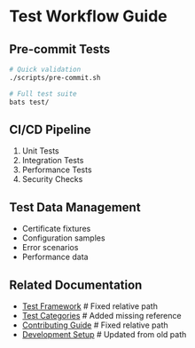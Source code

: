 # Test Workflow Guide

## Pre-commit Tests

```bash
# Quick validation
./scripts/pre-commit.sh

# Full test suite
bats test/
```

## CI/CD Pipeline

1. Unit Tests
2. Integration Tests
3. Performance Tests
4. Security Checks

## Test Data Management

- Certificate fixtures
- Configuration samples
- Error scenarios
- Performance data

## Related Documentation

- [Test Framework](framework.md)                    # Fixed relative path
- [Test Categories](categories.md)                 # Added missing reference
- [Contributing Guide](../dev/contributing.md)      # Fixed relative path
- [Development Setup](../dev/setup.md)             # Updated from old path
